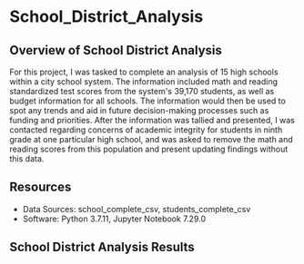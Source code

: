 # School_District_Analysis

## Overview of School District Analysis
For this project, I was tasked to complete an analysis of 15 high schools within a city school system. The information included math and reading standardized test scores from the system's 39,170 students, as well as budget information for all schools.  The information would then be used to spot any trends and aid in future decision-making processes such as funding and priorities. After the information was tallied and presented, I was contacted regarding concerns of academic integrity for students in ninth grade at one particular high school, and was asked to remove the math and reading scores from this population and present updating findings without this data.  

## Resources
- Data Sources: school_complete_csv, students_complete_csv
- Software: Python 3.7.11, Jupyter Notebook 7.29.0

## School District Analysis Results

